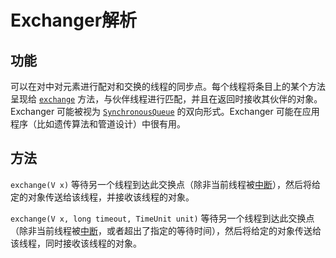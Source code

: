 # Exchanger解析

## 功能

可以在对中对元素进行配对和交换的线程的同步点。每个线程将条目上的某个方法呈现给 [`exchange`](http://tool.oschina.net/uploads/apidocs/jdk-zh/java/util/concurrent/Exchanger.html#exchange(V)) 方法，与伙伴线程进行匹配，并且在返回时接收其伙伴的对象。Exchanger 可能被视为 [`SynchronousQueue`](http://tool.oschina.net/uploads/apidocs/jdk-zh/java/util/concurrent/SynchronousQueue.html) 的双向形式。Exchanger 可能在应用程序（比如遗传算法和管道设计）中很有用。

## 方法

`exchange(V x)` 
          等待另一个线程到达此交换点（除非当前线程被[中断](http://tool.oschina.net/uploads/apidocs/jdk-zh/java/lang/Thread.html#interrupt())），然后将给定的对象传送给该线程，并接收该线程的对象。

`exchange(V x, long timeout, TimeUnit unit)` 
          等待另一个线程到达此交换点（除非当前线程被[中断](http://tool.oschina.net/uploads/apidocs/jdk-zh/java/lang/Thread.html#interrupt())，或者超出了指定的等待时间），然后将给定的对象传送给该线程，同时接收该线程的对象。

